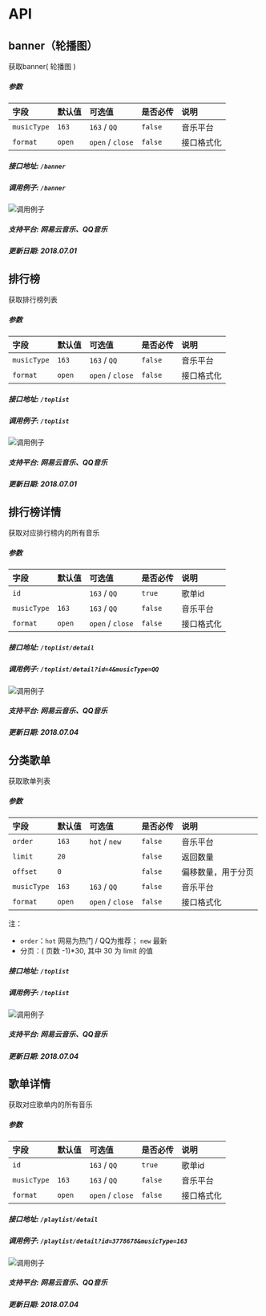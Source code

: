 # API

## banner（轮播图）

获取banner( 轮播图 ) 

##### 参数

| 字段 | 默认值 | 可选值 | 是否必传 | 说明 |
| :------------ | :------------ | :------------ | :------------ | :------------ |
| `musicType` | `163` | `163` / `QQ` | `false` | 音乐平台 |
| `format` | `open` | `open` / `close` | `false` | 接口格式化 |

##### 接口地址: `/banner`

##### 调用例子: `/banner`

![调用例子](/images/banner.png)

##### 支持平台: 网易云音乐、QQ音乐

##### 更新日期: 2018.07.01

## 排行榜

获取排行榜列表

##### 参数

| 字段 | 默认值 | 可选值 | 是否必传 | 说明 |
| :------------ | :------------ | :------------ | :------------ | :------------ |
| `musicType` | `163` | `163` / `QQ` | `false` | 音乐平台 |
| `format` | `open` | `open` / `close` | `false` | 接口格式化 |

##### 接口地址: `/toplist`

##### 调用例子: `/toplist`

![调用例子](/images/toplist.png)

##### 支持平台: 网易云音乐、QQ音乐

##### 更新日期: 2018.07.01

## 排行榜详情

获取对应排行榜内的所有音乐

##### 参数

| 字段 | 默认值 | 可选值 | 是否必传 | 说明 |
| :------------ | :------------ | :------------ | :------------ | :------------ |
| `id` |  | `163` / `QQ` | `true` | 歌单id |
| `musicType` | `163` | `163` / `QQ` | `false` | 音乐平台 |
| `format` | `open` | `open` / `close` | `false` | 接口格式化 |

##### 接口地址: `/toplist/detail`

##### 调用例子: `/toplist/detail?id=4&musicType=QQ`

![调用例子](/images/toplist_detail.png)

##### 支持平台: 网易云音乐、QQ音乐

##### 更新日期: 2018.07.04

## 分类歌单

获取歌单列表

##### 参数

| 字段 | 默认值 | 可选值 | 是否必传 | 说明 |
| :------------ | :------------ | :------------ | :------------ | :------------ |
| `order` | `163` | `hot` / `new` | `false` | 音乐平台 |
| `limit` | `20` |  | `false` | 返回数量 |
| `offset` | `0` |  | `false` | 偏移数量，用于分页 |
| `musicType` | `163` | `163` / `QQ` | `false` | 音乐平台 |
| `format` | `open` | `open` / `close` | `false` | 接口格式化 |

注：
* `order`：`hot` 网易为热门 / QQ为推荐； `new` 最新
* 分页：( 页数 -1)*30, 其中 30 为 limit 的值

##### 接口地址: `/toplist`

##### 调用例子: `/toplist`

![调用例子](/images/playlist.png)

##### 支持平台: 网易云音乐、QQ音乐

##### 更新日期: 2018.07.04

## 歌单详情

获取对应歌单内的所有音乐

##### 参数

| 字段 | 默认值 | 可选值 | 是否必传 | 说明 |
| :------------ | :------------ | :------------ | :------------ | :------------ |
| `id` |  | `163` / `QQ` | `true` | 歌单id |
| `musicType` | `163` | `163` / `QQ` | `false` | 音乐平台 |
| `format` | `open` | `open` / `close` | `false` | 接口格式化 |

##### 接口地址: `/playlist/detail`

##### 调用例子: `/playlist/detail?id=3778678&musicType=163`

![调用例子](/images/playlist_detail.png)

##### 支持平台: 网易云音乐、QQ音乐

##### 更新日期: 2018.07.04

<!-- ## 搜索

调用此接口 , 传入搜索关键词可以搜索 该音乐 / 专辑 / 歌手 / 歌单 / 用户

##### 参数

| 字段 | 默认值 | 可选值 | 是否必传 | 说明 |
| :------------ | :------------ | :------------ | :------------ | :------------ |
| `keywords` |  |  | `true` | 搜索关键字 |
| `type` | 1 | 1: 单曲 | `false` | 搜索类型 |
| `limit` | 30 |  | `false` | 返回数量 |
| `page` | 0 |  | `false` | 页码(offset) |
| `musicType` | `163` | `163` / `QQ` | `false` | 音乐平台 |
| `format` | `open` | `open` / `close` | `false` | 接口格式化 |

##### 接口地址: `/search`

##### 调用例子: `/search?keywords=薛之谦`

##### 支持平台: 网易云音乐、QQ音乐

##### 更新日期: 2018.07.01 -->